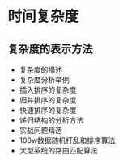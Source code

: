 # 时间复杂度
## 复杂度的表示方法

- 复杂度的描述
- 复杂度分析举例
 - 插入排序的复杂度
 - 归并排序的复杂度
 - 快速排序的复杂度
- 递归结构的分析方法
- 实战问题精选
 - 100w数据随机打乱和排序算法
 - 大型系统的路由匹配算法

 